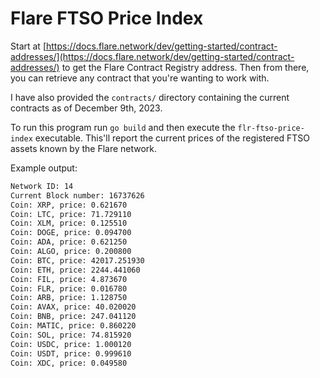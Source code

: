 # Flare FTSO Price Index

Start at
[https://docs.flare.network/dev/getting-started/contract-addresses/](https://docs.flare.network/dev/getting-started/contract-addresses/)
to get the Flare Contract Registry address. Then from there, you can retrieve any contract that you're wanting to work with.

I have also provided the `contracts/` directory containing the current contracts as of December 9th, 2023.

To run this program run `go build` and then execute the `flr-ftso-price-index` executable. This'll report the current prices of the
registered FTSO assets known by the Flare network.

Example output:

```bash
Network ID: 14
Current Block number: 16737626
Coin: XRP, price: 0.621670
Coin: LTC, price: 71.729110
Coin: XLM, price: 0.125510
Coin: DOGE, price: 0.094700
Coin: ADA, price: 0.621250
Coin: ALGO, price: 0.200800
Coin: BTC, price: 42017.251930
Coin: ETH, price: 2244.441060
Coin: FIL, price: 4.873670
Coin: FLR, price: 0.016780
Coin: ARB, price: 1.128750
Coin: AVAX, price: 40.020020
Coin: BNB, price: 247.041120
Coin: MATIC, price: 0.860220
Coin: SOL, price: 74.815920
Coin: USDC, price: 1.000120
Coin: USDT, price: 0.999610
Coin: XDC, price: 0.049580
```
